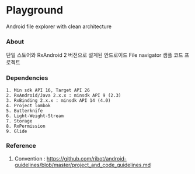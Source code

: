 # Playground
Android file explorer with clean architecture

### About

단일 스토어와 RxAndroid 2 버전으로 설계된 안드로이드 File navigator 샘플 코드 프로젝트

### Dependencies
```
1. Min sdk API 16, Target API 26
2. RxAndroid/Java 2.x.x : minsdk API 9 (2.3)
3. RxBinding 2.x.x : minsdk API 14 (4.0)
4. Project lombok
5. Butterknife
6. Light-Weight-Stream
7. Storage
8. RxPermission
9. Glide
```

### Reference
1. Convention : https://github.com/ribot/android-guidelines/blob/master/project_and_code_guidelines.md
